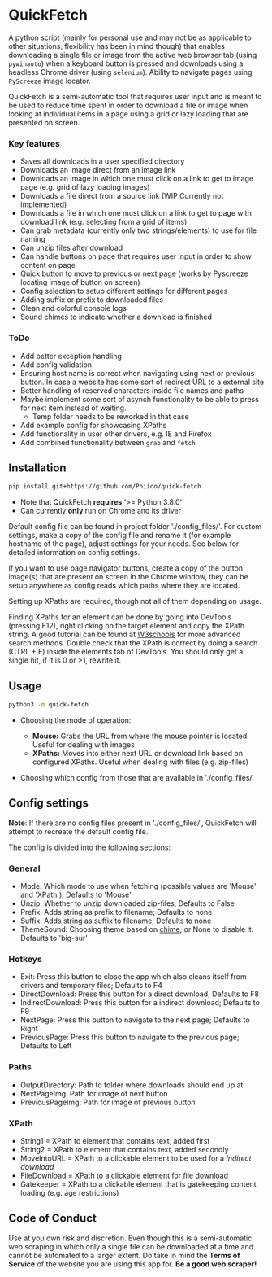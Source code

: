 # QuickFetch
A python script (mainly for personal use and may not be as applicable to other situations; flexibility has been in mind though) that enables downloading a single file or image from the active web browser tab (using `pywinauto`) when a keyboard button is pressed and downloads using a headless Chrome driver (using `selenium`). Ability to navigate pages using `PyScreeze` image locator.

QuickFetch is a semi-automatic tool that requires user input and is meant to be used to reduce time spent in order to download a file or image when looking at individual items in a page using a grid or lazy loading that are presented on screen.

### Key features

- Saves all downloads in a user specified directory
- Downloads an image direct from an image link
- Downloads an image in which one must click on a link to get to image page (e.g. grid of lazy loading images)
- Downloads a file direct from a source link (WIP Currently not implemented)
- Downloads a file in which one must click on a link to get to page with download link (e.g. selecting from a grid of items)
- Can grab metadata (currently only two strings/elements) to use for file naming
- Can unzip files after download
- Can handle buttons on page that requires user input in order to show content on page
- Quick button to move to previous or next page (works by Pyscreeze locating image of button on screen)
- Config selection to setup different settings for different pages
- Adding suffix or prefix to downloaded files
- Clean and colorful console logs
- Sound chimes to indicate whether a download is finished

### ToDo

- Add better exception handling
- Add config validation
- Ensuring host name is correct when navigating using next or previous button. In case a website has some sort of redirect URL to a external site
- Better handling of reserved characters inside file names and paths
- Maybe implement some sort of asynch functionality to be able to press for next item instead of waiting.
    - Temp folder needs to be reworked in that case
- Add example config for showcasing XPaths
- Add functionality in user other drivers, e.g. IE and Firefox
- Add combined functionality between `grab` and `fetch`

## Installation

```bash
pip install git+https://github.com/Phiido/quick-fetch
```

- Note that QuickFetch **requires** '>= Python 3.8.0'
- Can currently **only** run on Chrome and its driver

Default config file can be found in project folder './config_files/'. For custom settings, make a copy of
the config file and rename it (for example hostname of the page), adjust settings for your needs. See below 
for detailed information on config settings.

If you want to use page navigator buttons, create a copy of the button image(s) that are present on screen in the Chrome window, they can be setup anywhere as config reads which paths where they are located.

Setting up XPaths are required, though not all of them depending on usage.

Finding XPaths for an element can be done by going into DevTools (pressing F12), right clicking on the target element and copy the XPath string. A good tutorial can be found at [W3schools](https://www.w3schools.com/xml/xpath_intro.asp) for more advanced search methods. Double check that the XPath is correct by doing a search (CTRL + F) inside the elements tab of DevTools. You should only get a single hit, if it is 0 or >1, rewrite it.

## Usage

```bash
python3 -m quick-fetch
```

- Choosing the mode of operation:

    - **Mouse:** Grabs the URL from where the mouse pointer is located. Useful for dealing with images
    - **XPaths:** Moves into either next URL or download link based on configured XPaths. Useful when dealing with files (e.g. zip-files)

- Choosing which config from those that are available in './config_files/.

## Config settings

**Note**: If there are no config files present in './config_files/', QuickFetch will attempt to recreate the default config file.

The config is divided into the following sections:

### General

- Mode: Which mode to use when fetching (possible values are 'Mouse' and 'XPath'); Defaults to 'Mouse'
- Unzip: Whether to unzip downloaded zip-files; Defaults to False
- Prefix: Adds string as prefix to filename; Defaults to none
- Suffix: Adds string as suffix to filename; Defaults to none
- ThemeSound: Choosing theme based on [chime](https://github.com/MaxHalford/chime), or None to disable it. Defaults to 'big-sur'

### Hotkeys

- Exit: Press this button to close the app which also cleans itself from drivers and temporary files; Defaults to F4
- DirectDownload: Press this button for a direct download; Defaults to F8
- IndirectDownload: Press this button for a indirect download; Defaults to F9
- NextPage: Press this button to navigate to the next page; Defaults to Right
- PreviousPage: Press this button to navigate to the previous page; Defaults to Left

### Paths
- OutputDirectory: Path to folder where downloads should end up at
- NextPageImg: Path for image of next button
- PreviousPageImg: Path for image of previous button

### XPath

- String1 = XPath to element that contains text, added first
- String2 = XPath to element that contains text, added secondly
- MoveIntoURL = XPath to a clickable element to be used for a *Indirect download*
- FileDownload = XPath to a clickable element for file download
- Gatekeeper = XPath to a clickable element that is gatekeeping content loading (e.g. age restrictions)

## Code of Conduct

Use at you own risk and discretion. Even though this is a semi-automatic web scraping in which only a single file can be downloaded at a time and cannot be automated to a larger extent. Do take in mind the **Terms of Service** of the website you are using this app for. **Be a good web scraper!**